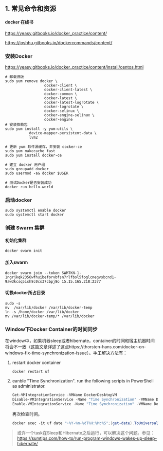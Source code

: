 ## 1. 常见命令和资源

####  docker 在线书

 https://yeasy.gitbooks.io/docker_practice/content/

https://joshhu.gitbooks.io/dockercommands/content/

### 安装Docker

https://yeasy.gitbooks.io/docker_practice/content/install/centos.html

~~~shell
# 卸载旧版
sudo yum remove docker \
                  docker-client \
                  docker-client-latest \
                  docker-common \
                  docker-latest \
                  docker-latest-logrotate \
                  docker-logrotate \
                  docker-selinux \
                  docker-engine-selinux \
                  docker-engine
# 安装依赖包
sudo yum install -y yum-utils \
           device-mapper-persistent-data \
           lvm2

# 更新 yum 软件源缓存，并安装 docker-ce
sudo yum makecache fast
sudo yum install docker-ce

# 建立 docker 用户组
sudo groupadd docker
sudo usermod -aG docker $USER

# 测试Docker是否安装成功
docker run hello-world
~~~

### 启动docker

~~~shell
sudo systemctl enable docker
sudo systemctl start docker
~~~

### 创建 Swarm 集群

#### 初始化集群

~~~
docker swarm init
~~~

#### 加入swarm

~~~
docker swarm join --token SWMTKN-1-1ngrjkqk2356wfhuibeforvbfsn7rlfbol5foglcnegvsbcnd1-9aw3kcsq5ish8c0cs37cbpj8o 15.15.165.218:2377
~~~



#### 切换docker所占目录

~~~
sudo -s
mv  /var/lib/docker /var/lib/docker-temp
ln -s /home/docker /var/lib/docker
mv /var/lib/docker-temp/* /var/lib/docker
~~~

### Window下Docker Container的时间同步

在window中，如果机器sleep或者hibernate，container的时间和宿主机器时间将会不一致（这篇文章详述了这点https://thorsten-hans.com/docker-on-windows-fix-time-synchronization-issue）。手工解决方法有：

1. restart docker container

   ~~~powershell
   docker restart uf
   ~~~

2. eanble "Time Synchronization". run the following scripts in PowerShell as administrator.

   ~~~powershell
   Get-VMIntegrationService -VMName DockerDesktopVM
   Disable-VMIntegrationService -Name "Time Synchronization" -VMName DockerDesktopVM
   Enable-VMIntegrationService -Name "Time Synchronization" -VMName DockerDesktopVM
   ~~~

   再次检查时间。

   ~~~powershell
   docker exec -it uf date "+%Y-%m-%dT%H:%M:%S";(get-date).ToUniversalTime().ToString("yyyy-MM-ddTHH:mm:ss")
   ~~~


> 或许一个task在Sleep和Hibernate之后运行，可以解决这个问题。参见：https://sumtips.com/how-to/run-program-windows-wakes-up-sleep-hibernate/
